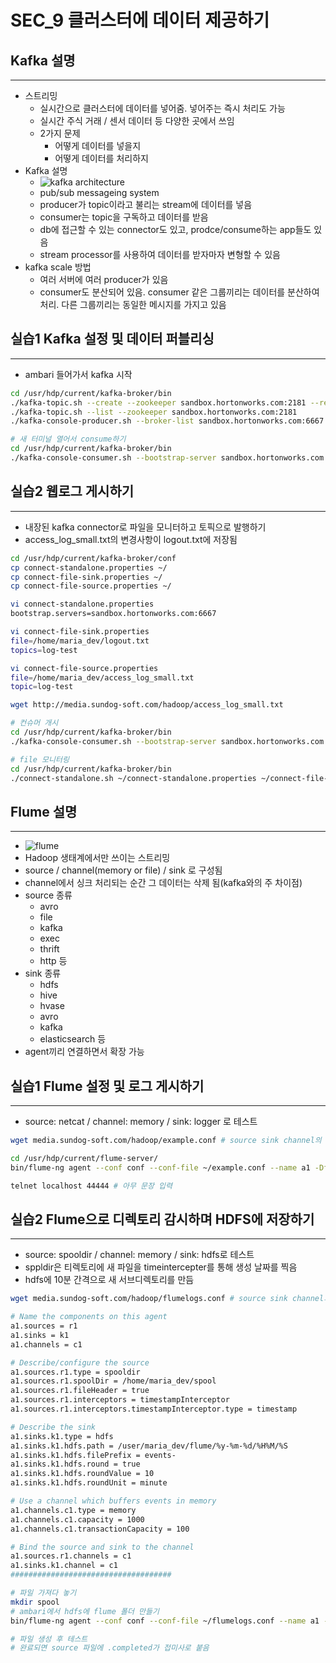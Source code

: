 # SEC_9 클러스터에 데이터 제공하기

## Kafka 설명

---

- 스트리밍
  - 실시간으로 클러스터에 데이터를 넣어줌. 넣어주는 즉시 처리도 가능
  - 실시간 주식 거래 / 센서 데이터 등 다양한 곳에서 쓰임
  - 2가지 문제
    - 어떻게 데이터를 넣을지
    - 어떻게 데이터를 처리하지
- Kafka 설명
  - ![kafka architecture](https://daxg39y63pxwu.cloudfront.net/images/blog/apache-kafka-architecture-/image_7224627121625733881346.png)
  - pub/sub messageing system
  - producer가 topic이라고 불리는 stream에 데이터를 넣음
  - consumer는 topic을 구독하고 데이터를 받음
  - db에 접근할 수 있는 connector도 있고, prodce/consume하는 app들도 있음
  - stream processor를 사용하여 데이터를 받자마자 변형할 수 있음
- kafka scale 방법
  - 여러 서버에 여러 producer가 있음
  - consumer도 분산되어 있음. consumer 같은 그룹끼리는 데이터를 분산하여 처리. 다른 그룹끼리는 동일한 메시지를 가지고 있음

## 실습1 Kafka 설정 및 데이터 퍼블리싱

---

- ambari 들어가서 kafka 시작

```bash
cd /usr/hdp/current/kafka-broker/bin
./kafka-topic.sh --create --zookeeper sandbox.hortonworks.com:2181 --replication-factor 1 --partitions 1 --topic fred # 토픽 생성
./kafka-topic.sh --list --zookeeper sandbox.hortonworks.com:2181
./kafka-console-producer.sh --broker-list sandbox.hortonworks.com:6667 --topic fred # 타이핑 하는 라인이 meessage로 감

# 새 터미널 열어서 consume하기
cd /usr/hdp/current/kafka-broker/bin
./kafka-console-consumer.sh --bootstrap-server sandbox.hortonworks.com:6667 --zookeeper localhost:2181 --topic fred --from-beginning
```

## 실습2 웹로그 게시하기

---

- 내장된 kafka connector로 파일을 모니터하고 토픽으로 발행하기
- access_log_small.txt의 변경사항이 logout.txt에 저장됨

```bash
cd /usr/hdp/current/kafka-broker/conf
cp connect-standalone.properties ~/
cp connect-file-sink.properties ~/
cp connect-file-source.properties ~/

vi connect-standalone.properties
bootstrap.servers=sandbox.hortonworks.com:6667

vi connect-file-sink.properties
file=/home/maria_dev/logout.txt
topics=log-test

vi connect-file-source.properties
file=/home/maria_dev/access_log_small.txt
topic=log-test

wget http://media.sundog-soft.com/hadoop/access_log_small.txt

# 컨슈머 개시
cd /usr/hdp/current/kafka-broker/bin
./kafka-console-consumer.sh --bootstrap-server sandbox.hortonworks.com:6667 --zookeeper localhost:2181 --topic log-test

# file 모니터링
cd /usr/hdp/current/kafka-broker/bin
./connect-standalone.sh ~/connect-standalone.properties ~/connect-file-source.preperties ~/connect-file-sink.properties
```

## Flume 설명

---

- ![flume](https://cdn.educba.com/academy/wp-content/uploads/2019/11/Flume-Sink-1.png)
- Hadoop 생태계에서만 쓰이는 스트리밍
- source / channel(memory or file) / sink 로 구성됨
- channel에서 싱크 처리되는 순간 그 데이터는 삭제 됨(kafka와의 주 차이점)
- source 종류
  - avro
  - file
  - kafka
  - exec
  - thrift
  - http 등
- sink 종류
  - hdfs
  - hive
  - hvase
  - avro
  - kafka
  - elasticsearch 등
- agent끼리 연결하면서 확장 가능

## 실습1 Flume 설정 및 로그 게시하기

---

- source: netcat / channel: memory / sink: logger 로 테스트

```bash
wget media.sundog-soft.com/hadoop/example.conf # source sink channel의 정보가 있음

cd /usr/hdp/current/flume-server/
bin/flume-ng agent --conf conf --conf-file ~/example.conf --name a1 -Dflume.root.logger=INFO,console # log가 자동으로 출력 됨

telnet localhost 44444 # 아무 문장 입력
```

## 실습2 Flume으로 디렉토리 감시하며 HDFS에 저장하기

---

- source: spooldir / channel: memory / sink: hdfs로 테스트
- sppldir은 티렉토리에 새 파일을 timeintercepter를 통해 생성 날짜를 찍음
- hdfs에 10분 간격으로 새 서브디렉토리를 만듬

```bash
wget media.sundog-soft.com/hadoop/flumelogs.conf # source sink channel의 정보가 있음

# Name the components on this agent
a1.sources = r1
a1.sinks = k1
a1.channels = c1

# Describe/configure the source
a1.sources.r1.type = spooldir
a1.sources.r1.spoolDir = /home/maria_dev/spool
a1.sources.r1.fileHeader = true
a1.sources.r1.interceptors = timestampInterceptor
a1.sources.r1.interceptors.timestampInterceptor.type = timestamp

# Describe the sink
a1.sinks.k1.type = hdfs
a1.sinks.k1.hdfs.path = /user/maria_dev/flume/%y-%m-%d/%H%M/%S
a1.sinks.k1.hdfs.filePrefix = events-
a1.sinks.k1.hdfs.round = true
a1.sinks.k1.hdfs.roundValue = 10
a1.sinks.k1.hdfs.roundUnit = minute

# Use a channel which buffers events in memory
a1.channels.c1.type = memory
a1.channels.c1.capacity = 1000
a1.channels.c1.transactionCapacity = 100

# Bind the source and sink to the channel
a1.sources.r1.channels = c1
a1.sinks.k1.channel = c1
####################################

# 파일 가져다 놓기
mkdir spool
# ambari에서 hdfs에 flume 폴더 만들기
bin/flume-ng agent --conf conf --conf-file ~/flumelogs.conf --name a1 -Dflume.root.logger=INFO,console # log가 자동으로 출력 됨

# 파일 생성 후 테스트
# 완료되면 source 파일에 .completed가 접미사로 붙음

```
